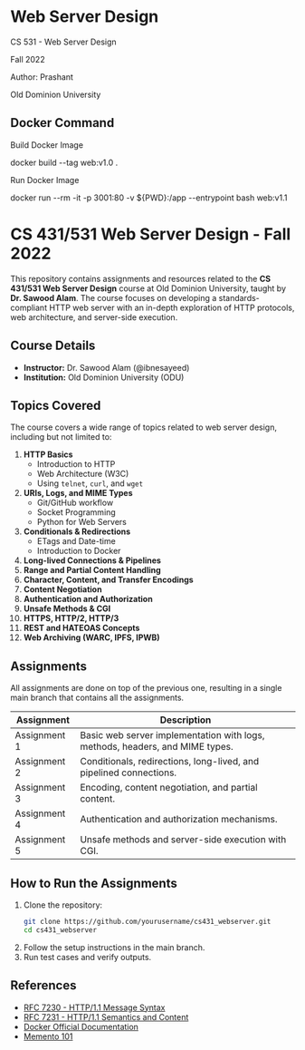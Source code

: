 # Web Server Design

CS 531 - Web Server Design

Fall 2022

Author: Prashant 

Old Dominion University

## Docker Command
Build Docker Image

docker build --tag web:v1.0 .


Run Docker Image

docker run --rm -it -p 3001:80 -v ${PWD}:/app --entrypoint bash web:v1.1


# CS 431/531 Web Server Design - Fall 2022

This repository contains assignments and resources related to the **CS 431/531 Web Server Design** course at Old Dominion University, taught by **Dr. Sawood Alam**. The course focuses on developing a standards-compliant HTTP web server with an in-depth exploration of HTTP protocols, web architecture, and server-side execution.

## Course Details

- **Instructor:** Dr. Sawood Alam (@ibnesayeed)
- **Institution:** Old Dominion University (ODU)

## Topics Covered

The course covers a wide range of topics related to web server design, including but not limited to:

1. **HTTP Basics**  
   - Introduction to HTTP
   - Web Architecture (W3C)
   - Using `telnet`, `curl`, and `wget`
2. **URIs, Logs, and MIME Types**
   - Git/GitHub workflow
   - Socket Programming
   - Python for Web Servers
3. **Conditionals & Redirections**
   - ETags and Date-time
   - Introduction to Docker
4. **Long-lived Connections & Pipelines**
5. **Range and Partial Content Handling**
6. **Character, Content, and Transfer Encodings**
7. **Content Negotiation**
8. **Authentication and Authorization**
9. **Unsafe Methods & CGI**
10. **HTTPS, HTTP/2, HTTP/3**
11. **REST and HATEOAS Concepts**
12. **Web Archiving (WARC, IPFS, IPWB)**

## Assignments

All assignments are done on top of the previous one, resulting in a single main branch that contains all the assignments.

| Assignment | Description |
|------------|-------------|
| Assignment 1 | Basic web server implementation with logs, methods, headers, and MIME types. |
| Assignment 2 | Conditionals, redirections, long-lived, and pipelined connections. |
| Assignment 3 | Encoding, content negotiation, and partial content. |
| Assignment 4 | Authentication and authorization mechanisms. |
| Assignment 5 | Unsafe methods and server-side execution with CGI. |


## How to Run the Assignments

1. Clone the repository:
   ```bash
   git clone https://github.com/yourusername/cs431_webserver.git
   cd cs431_webserver
   ```
2. Follow the setup instructions in the main branch.
3. Run test cases and verify outputs.

## References

- [RFC 7230 - HTTP/1.1 Message Syntax](https://datatracker.ietf.org/doc/html/rfc7230)
- [RFC 7231 - HTTP/1.1 Semantics and Content](https://datatracker.ietf.org/doc/html/rfc7231)
- [Docker Official Documentation](https://docs.docker.com/)
- [Memento 101](https://www.mementoweb.org/guide/quick-intro/)

